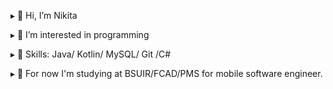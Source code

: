 ▸ 👋 Hi, I’m Nikita

▸ 👀 I’m interested in programming

▸ 🌱 Skills: Java/ Kotlin/ MySQL/ Git /C#

▸ 🔭 For now I'm studying at BSUIR/FCAD/PMS for mobile software engineer. 
